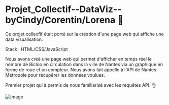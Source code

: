 # Projet_Collectif--DataViz--byCindy/Corentin/Lorena 🚴

Ce projet collecfif était porté sur la création d'une page web qui affiche une data visualisation.

Stack : HTML/CSS/JavaScript

Nous avons créé une page web qui permet d'afficher en temps réel le nombre de Bicloo en circulation dans la ville de Nantes via un graphique en forme de roue et un compteur. Nous avons fait appelle à l'API de Nantes Métropole pour récupérer les données voulues.

Premier projet qui à permis de nous familiarisé avec les requêtes API. 👌

![image](https://user-images.githubusercontent.com/115542526/222731217-59662f54-fd79-4989-834b-c9f1d129a9bc.png)



